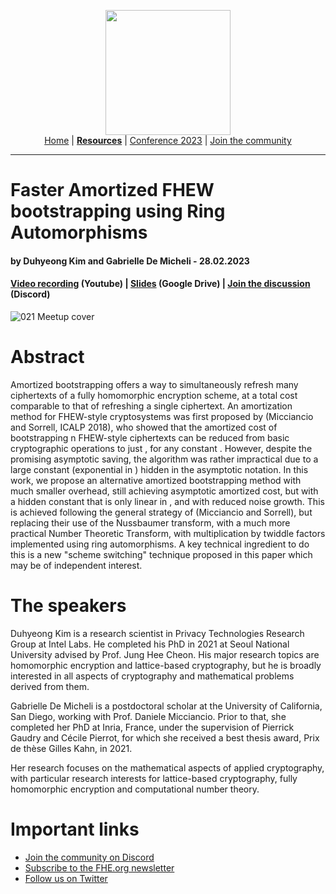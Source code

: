 <!-- Main header navigation -->
<p align="center">
  <img width="200" src="https://user-images.githubusercontent.com/5758427/180978488-db825482-5a58-4c7c-9589-c494a6f0be04.png"><br/>
  <a href="https://fhe-org.github.io">Home</a> | <a href="https://fhe-org.github.io/resources"><b>Resources</b></a> | <a href="https://fhe-org.github.io/conferences/conference-2023/home">Conference 2023</a> | <a href="https://fhe-org.github.io/community">Join the community</a>
</p>
<hr/>
<!-- /Main header navigation -->

# Faster Amortized FHEW bootstrapping using Ring Automorphisms
#### by Duhyeong Kim and Gabrielle De Micheli - 28.02.2023
#### <a href="https://youtu.be/7wNXeLkHmuY">Video recording</a> (Youtube) | <a href="https://drive.google.com/file/d/1FHH3KvbzUwt3z6dvlbfDXPbql42Yxrjz/view?usp=sharing">Slides</a> (Google Drive) | <a href="https://discord.fhe.org">Join the discussion</a> (Discord)

![021 Meetup cover](https://github.com/FHE-org/fhe-org.github.io/assets/37557436/6ff20390-06b7-4600-a4fe-a2d8bf107743)

# Abstract
Amortized bootstrapping offers a way to simultaneously refresh many ciphertexts of a fully homomorphic encryption scheme, at a total cost comparable to that of refreshing a single ciphertext. An amortization method for FHEW-style cryptosystems was first proposed by (Micciancio and Sorrell, ICALP 2018), who showed that the amortized cost of bootstrapping n FHEW-style ciphertexts can be reduced from basic cryptographic operations to just , for any constant . However, despite the promising asymptotic saving, the algorithm was rather impractical due to a large constant (exponential in ) hidden in the asymptotic notation. In this work, we propose an alternative amortized bootstrapping method with much smaller overhead, still achieving asymptotic amortized cost, but with a hidden constant that is only linear in , and with reduced noise growth. This is achieved following the general strategy of (Micciancio and Sorrell), but replacing their use of the Nussbaumer transform, with a much more practical Number Theoretic Transform, with multiplication by twiddle factors implemented using ring automorphisms. A key technical ingredient to do this is a new "scheme switching" technique proposed in this paper which may be of independent interest.

# The speakers
Duhyeong Kim is a research scientist in Privacy Technologies Research Group at Intel Labs. He completed his PhD in 2021 at Seoul National University advised by Prof. Jung Hee Cheon. His major research topics are homomorphic encryption and lattice-based cryptography, but he is broadly interested in all aspects of cryptography and mathematical problems derived from them.

Gabrielle De Micheli is a postdoctoral scholar at the University of California, San Diego, working with Prof. Daniele Micciancio. Prior to that, she completed her PhD at Inria, France, under the supervision of Pierrick Gaudry and Cécile Pierrot, for which she received a best thesis award, Prix de thèse Gilles Kahn, in 2021.

Her research focuses on the mathematical aspects of applied cryptography, with particular research interests for lattice-based cryptography, fully homomorphic encryption and computational number theory.
# Important links
- <a href="https://discord.fhe.org">Join the community on Discord</a>
- <a href="https://fheorg.substack.com">Subscribe to the FHE.org newsletter</a>
- <a href="https://twitter.com/fhe_org">Follow us on Twitter</a>
